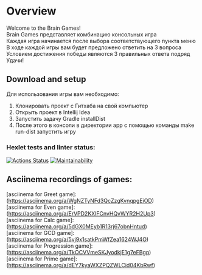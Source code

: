 # Overview
Welcome to the Brain Games! <br>
Brain Games представляет комбинацию консольных игра <br>
Каждая игра начинается после выбора соответствующего пункта меню <br>
В ходе каждой игры вам будет предложено ответить на 3 вопроса <br>
Условием достижения победы являются 3 правильных ответа подряд <br>
Удачи!<br>

## Download and setup
Для использования игры вам необходимо: <br>
1. Клонировать проект с Гитхаба на свой компьютер <br>
2. Открыть проект в Intellij Idea <br>
3. Запустить задачу Gradle installDist <br>
4. После этого в консоли в директории app с помощью команды make run-dist запустить игру <br>
 
### Hexlet tests and linter status:
[![Actions Status](https://github.com/EugeneViktP/java-project-61/actions/workflows/hexlet-check.yml/badge.svg)](https://github.com/EugeneViktP/java-project-61/actions)
[![Maintainability](https://api.codeclimate.com/v1/badges/a778da2376eafc25e06a/maintainability)](https://codeclimate.com/github/EugeneViktP/java-project-61/maintainability)<br>

## Asciinema recordings of games: <br>

[asciinema for Greet game]:(https://asciinema.org/a/WgNZTyNFd3QcZzgKvnqpgEiOD) <br>
[asciinema for Even game]:(https://asciinema.org/a/ErVPD2KXlFCnvHQvWYR2H2Up3) <br>
[asciinema for Calc game]:(https://asciinema.org/a/5dGX0MEyb1R13rj67obnHntud) <br>
[asciinema for GCD game]:(https://asciinema.org/a/5vj9x1satkPmWfZea1624WJ4O) <br>
[asciinema for Progression game]:(https://asciinema.org/a/TkOCVVmeSKJyodkjE1g7eFBgp) <br>
[asciinema for Prime game]:(https://asciinema.org/a/dEY7kyaWXZPQZWLCid04KbRwf) <br>
